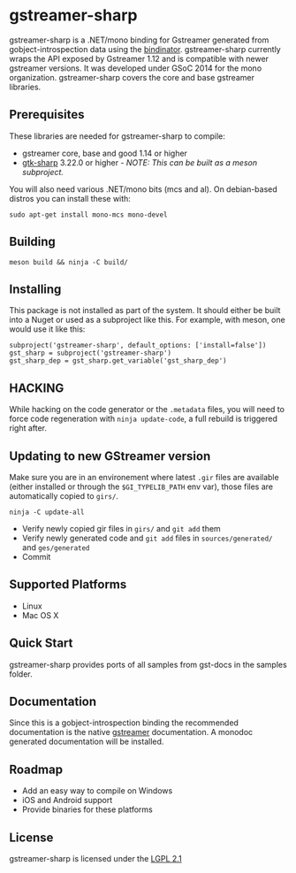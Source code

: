 gstreamer-sharp
=========

gstreamer-sharp is a .NET/mono binding for Gstreamer
generated from gobject-introspection data using the [bindinator].
gstreamer-sharp currently wraps the API exposed by Gstreamer 1.12
and is compatible with newer gstreamer versions. It was developed
under GSoC 2014 for the mono organization. gstreamer-sharp covers
the core and base gstreamer libraries.

Prerequisites
----
These libraries are needed for gstreamer-sharp to compile:
* gstreamer core, base and good 1.14 or higher
* [gtk-sharp] 3.22.0 or higher - *NOTE: This can be built as a meson subproject.*

You will also need various .NET/mono bits (mcs and al). On debian-based distros
you can install these with:

    sudo apt-get install mono-mcs mono-devel

Building
----

    meson build && ninja -C build/

Installing
----

This package is not installed as part of the system. It should either
be built into a Nuget or used as a subproject like this. For example,
with meson, one would use it like this:


    subproject('gstreamer-sharp', default_options: ['install=false'])
    gst_sharp = subproject('gstreamer-sharp')
    gst_sharp_dep = gst_sharp.get_variable('gst_sharp_dep')


HACKING
-------

While hacking on the code generator or the `.metadata` files, you will
need to force code regeneration with `ninja update-code`, a full rebuild
is triggered right after.

Updating to new GStreamer version
--------------------------------

Make sure you are in an environement where latest `.gir` files are available (either installed
or through the `$GI_TYPELIB_PATH` env var), those files are automatically copied to `girs/`.

    ninja -C update-all

* Verify newly copied gir files in `girs/` and `git add` them
* Verify newly generated code and `git add` files in `sources/generated/` and `ges/generated`
* Commit

Supported Platforms
----
* Linux
* Mac OS X

Quick Start
----
gstreamer-sharp provides ports of all samples from gst-docs in the samples folder.

Documentation
----

Since this is a gobject-introspection binding the recommended documentation is
the native [gstreamer] documentation. A monodoc generated documentation will be installed.

Roadmap
----
* Add an easy way to compile on Windows
* iOS and Android support
* Provide binaries for these platforms

License
----
gstreamer-sharp is licensed under the [LGPL 2.1](https://www.gnu.org/licenses/lgpl-2.1.html)

[bindinator]:https://github.com/GLibSharp/bindinator
[gtk-sharp]:https://github.com/GLibSharp/GtkSharp
[gstreamer]: http://gstreamer.freedesktop.org/data/doc/gstreamer/head/gstreamer/html/
